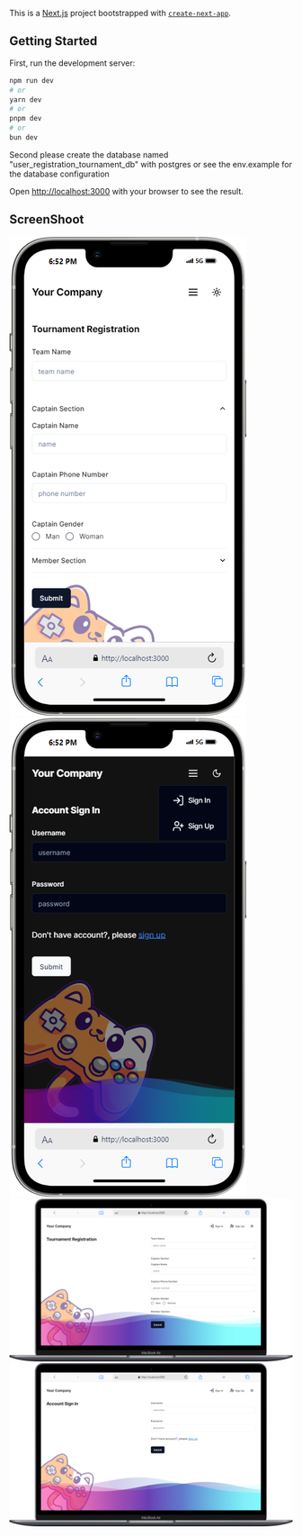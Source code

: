 This is a [Next.js](https://nextjs.org/) project bootstrapped with [`create-next-app`](https://github.com/vercel/next.js/tree/canary/packages/create-next-app).

## Getting Started

First, run the development server:

```bash
npm run dev
# or
yarn dev
# or
pnpm dev
# or
bun dev
```
Second please create the database named "user_registration_tournament_db" with postgres or see the env.example for the database configuration

Open [http://localhost:3000](http://localhost:3000) with your browser to see the result.

## ScreenShoot

![iPhone-13-PRO-MAX-localhost.png](public%2FiPhone-13-PRO-MAX-localhost.png)
![iPhone-13-PRO-MAX-localhost (1).png](public%2FiPhone-13-PRO-MAX-localhost%20%281%29.png)
![Macbook-Air-localhost.png](public%2FMacbook-Air-localhost.png)
![Macbook-Air-localhost (1).png](public%2FMacbook-Air-localhost%20%281%29.png)